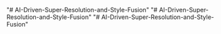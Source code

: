 "# AI-Driven-Super-Resolution-and-Style-Fusion" 
"# AI-Driven-Super-Resolution-and-Style-Fusion" 
"# AI-Driven-Super-Resolution-and-Style-Fusion" 
